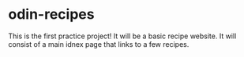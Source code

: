 # odin-recipes
This is the first practice project!
It will be a basic recipe website.
It will consist of a main idnex page that links to a few recipes.